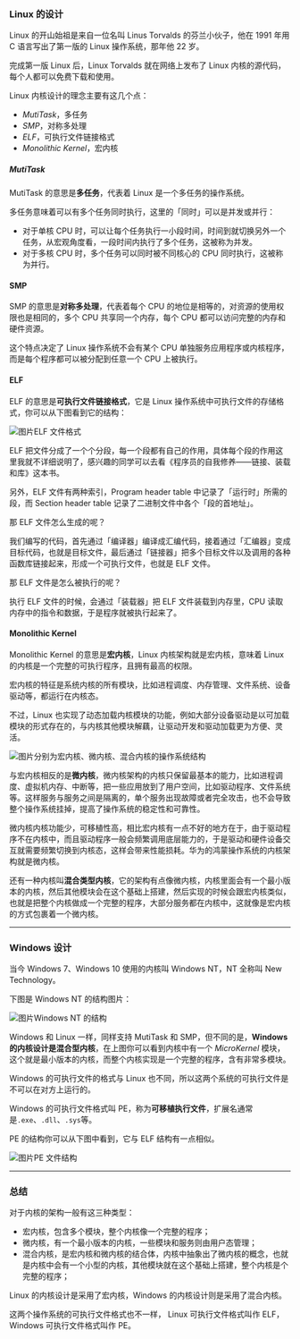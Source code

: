 ### Linux 的设计

Linux 的开山始祖是来自一位名叫 Linus Torvalds 的芬兰小伙子，他在 1991 年用 C 语言写出了第一版的 Linux 操作系统，那年他 22 岁。

完成第一版 Linux 后，Linux Torvalds 就在网络上发布了 Linux 内核的源代码，每个人都可以免费下载和使用。

Linux 内核设计的理念主要有这几个点：

- *MutiTask*，多任务
- *SMP*，对称多处理
- *ELF*，可执行文件链接格式
- *Monolithic Kernel*，宏内核

##### MutiTask

MutiTask 的意思是**多任务**，代表着 Linux 是一个多任务的操作系统。

多任务意味着可以有多个任务同时执行，这里的「同时」可以是并发或并行：

- 对于单核 CPU 时，可以让每个任务执行一小段时间，时间到就切换另外一个任务，从宏观角度看，一段时间内执行了多个任务，这被称为并发。
- 对于多核 CPU 时，多个任务可以同时被不同核心的 CPU 同时执行，这被称为并行。

#### SMP

SMP 的意思是**对称多处理**，代表着每个 CPU 的地位是相等的，对资源的使用权限也是相同的，多个 CPU 共享同一个内存，每个 CPU 都可以访问完整的内存和硬件资源。

这个特点决定了 Linux 操作系统不会有某个 CPU 单独服务应用程序或内核程序，而是每个程序都可以被分配到任意一个 CPU 上被执行。

#### ELF

ELF 的意思是**可执行文件链接格式**，它是 Linux 操作系统中可执行文件的存储格式，你可以从下图看到它的结构：

![图片](image/640-1639120823743142.webp)ELF 文件格式

ELF 把文件分成了一个个分段，每一个段都有自己的作用，具体每个段的作用这里我就不详细说明了，感兴趣的同学可以去看《程序员的自我修养——链接、装载和库》这本书。

另外，ELF 文件有两种索引，Program header table 中记录了「运行时」所需的段，而 Section header table 记录了二进制文件中各个「段的首地址」。

那 ELF 文件怎么生成的呢？

我们编写的代码，首先通过「编译器」编译成汇编代码，接着通过「汇编器」变成目标代码，也就是目标文件，最后通过「链接器」把多个目标文件以及调用的各种函数库链接起来，形成一个可执行文件，也就是 ELF 文件。

那 ELF 文件是怎么被执行的呢？

执行 ELF 文件的时候，会通过「装载器」把 ELF 文件装载到内存里，CPU 读取内存中的指令和数据，于是程序就被执行起来了。

#### Monolithic Kernel

Monolithic Kernel 的意思是**宏内核**，Linux 内核架构就是宏内核，意味着 Linux 的内核是一个完整的可执行程序，且拥有最高的权限。

宏内核的特征是系统内核的所有模块，比如进程调度、内存管理、文件系统、设备驱动等，都运行在内核态。

不过，Linux 也实现了动态加载内核模块的功能，例如大部分设备驱动是以可加载模块的形式存在的，与内核其他模块解藕，让驱动开发和驱动加载更为方便、灵活。

![图片](image/640-1639120823743143.webp)分别为宏内核、微内核、混合内核的操作系统结构

与宏内核相反的是**微内核**，微内核架构的内核只保留最基本的能力，比如进程调度、虚拟机内存、中断等，把一些应用放到了用户空间，比如驱动程序、文件系统等。这样服务与服务之间是隔离的，单个服务出现故障或者完全攻击，也不会导致整个操作系统挂掉，提高了操作系统的稳定性和可靠性。 

微内核内核功能少，可移植性高，相比宏内核有一点不好的地方在于，由于驱动程序不在内核中，而且驱动程序一般会频繁调用底层能力的，于是驱动和硬件设备交互就需要频繁切换到内核态，这样会带来性能损耗。华为的鸿蒙操作系统的内核架构就是微内核。

还有一种内核叫**混合类型内核**，它的架构有点像微内核，内核里面会有一个最小版本的内核，然后其他模块会在这个基础上搭建，然后实现的时候会跟宏内核类似，也就是把整个内核做成一个完整的程序，大部分服务都在内核中，这就像是宏内核的方式包裹着一个微内核。

------

### Windows 设计

当今 Windows 7、Windows 10 使用的内核叫 Windows NT，NT 全称叫 New Technology。

下图是 Windows NT 的结构图片：

![图片](image/640-1639120823743144.webp)Windows NT 的结构

Windows 和 Linux 一样，同样支持 MutiTask 和 SMP，但不同的是，**Windows 的内核设计是混合型内核**，在上图你可以看到内核中有一个 *MicroKernel* 模块，这个就是最小版本的内核，而整个内核实现是一个完整的程序，含有非常多模块。

Windows 的可执行文件的格式与 Linux 也不同，所以这两个系统的可执行文件是不可以在对方上运行的。

Windows 的可执行文件格式叫 PE，称为**可移植执行文件**，扩展名通常是`.exe`、`.dll`、`.sys`等。

PE 的结构你可以从下图中看到，它与 ELF 结构有一点相似。

![图片](image/640-1639120823743145.webp)PE 文件结构

------

### 总结

对于内核的架构一般有这三种类型：

- 宏内核，包含多个模块，整个内核像一个完整的程序；
- 微内核，有一个最小版本的内核，一些模块和服务则由用户态管理；
- 混合内核，是宏内核和微内核的结合体，内核中抽象出了微内核的概念，也就是内核中会有一个小型的内核，其他模块就在这个基础上搭建，整个内核是个完整的程序；

Linux 的内核设计是采用了宏内核，Windows 的内核设计则是采用了混合内核。

这两个操作系统的可执行文件格式也不一样， Linux 可执行文件格式叫作 ELF，Windows 可执行文件格式叫作 PE。